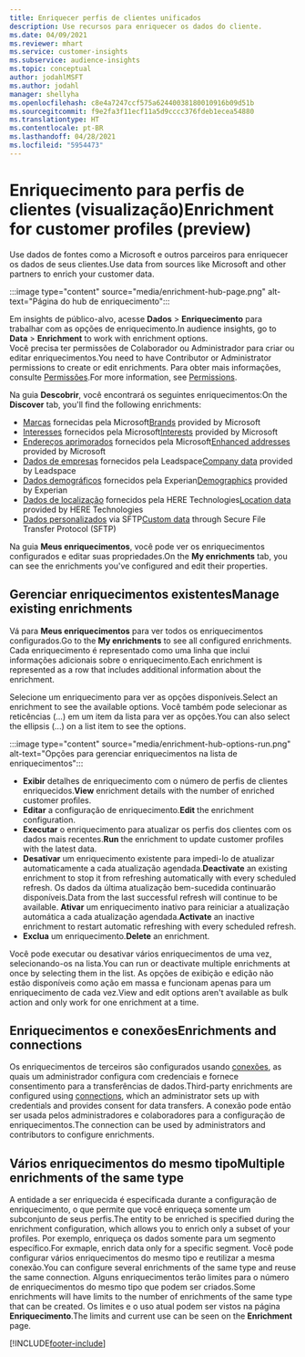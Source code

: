 ```yaml
---
title: Enriquecer perfis de clientes unificados
description: Use recursos para enriquecer os dados do cliente.
ms.date: 04/09/2021
ms.reviewer: mhart
ms.service: customer-insights
ms.subservice: audience-insights
ms.topic: conceptual
author: jodahlMSFT
ms.author: jodahl
manager: shellyha
ms.openlocfilehash: c8e4a7247ccf575a62440038180010916b09d51b
ms.sourcegitcommit: f9e2fa3f11ecf11a5d9cccc376fdeb1ecea54880
ms.translationtype: HT
ms.contentlocale: pt-BR
ms.lasthandoff: 04/28/2021
ms.locfileid: "5954473"
---
```

# <a name="enrichment-for-customer-profiles-preview"></a><span data-ttu-id="30b8f-103">Enriquecimento para perfis de clientes (visualização)</span><span class="sxs-lookup"><span data-stu-id="30b8f-103">Enrichment for customer profiles (preview)</span></span>

<span data-ttu-id="30b8f-104">Use dados de fontes como a Microsoft e outros parceiros para enriquecer os dados de seus clientes.</span><span class="sxs-lookup"><span data-stu-id="30b8f-104">Use data from sources like Microsoft and other partners to enrich your customer data.</span></span>

:::image type="content" source="media/enrichment-hub-page.png" alt-text="Página do hub de enriquecimento":::

<span data-ttu-id="30b8f-106">Em insights de público-alvo, acesse **Dados** > **Enriquecimento** para trabalhar com as opções de enriquecimento.</span><span class="sxs-lookup"><span data-stu-id="30b8f-106">In audience insights, go to **Data** > **Enrichment** to work with enrichment options.</span></span>    
<span data-ttu-id="30b8f-107">Você precisa ter permissões de Colaborador ou Administrador para criar ou editar enriquecimentos.</span><span class="sxs-lookup"><span data-stu-id="30b8f-107">You need to have Contributor or Administrator permissions to create or edit enrichments.</span></span> <span data-ttu-id="30b8f-108">Para obter mais informações, consulte [Permissões](permissions.md).</span><span class="sxs-lookup"><span data-stu-id="30b8f-108">For more information, see [Permissions](permissions.md).</span></span>

<span data-ttu-id="30b8f-109">Na guia **Descobrir**, você encontrará os seguintes enriquecimentos:</span><span class="sxs-lookup"><span data-stu-id="30b8f-109">On the **Discover** tab, you'll find the following enrichments:</span></span>

- <span data-ttu-id="30b8f-110">[Marcas](enrichment-microsoft.md) fornecidas pela Microsoft</span><span class="sxs-lookup"><span data-stu-id="30b8f-110">[Brands](enrichment-microsoft.md) provided by Microsoft</span></span>
- <span data-ttu-id="30b8f-111">[Interesses](enrichment-microsoft.md) fornecidos pela Microsoft</span><span class="sxs-lookup"><span data-stu-id="30b8f-111">[Interests](enrichment-microsoft.md) provided by Microsoft</span></span>
- <span data-ttu-id="30b8f-112">[Endereços aprimorados](enrichment-enhanced-addresses.md) fornecidos pela Microsoft</span><span class="sxs-lookup"><span data-stu-id="30b8f-112">[Enhanced addresses](enrichment-enhanced-addresses.md) provided by Microsoft</span></span>
- <span data-ttu-id="30b8f-113">[Dados de empresas](enrichment-leadspace.md) fornecidos pela Leadspace</span><span class="sxs-lookup"><span data-stu-id="30b8f-113">[Company data](enrichment-leadspace.md) provided by Leadspace</span></span>
- <span data-ttu-id="30b8f-114">[Dados demográficos](enrichment-experian.md) fornecidos pela Experian</span><span class="sxs-lookup"><span data-stu-id="30b8f-114">[Demographics](enrichment-experian.md) provided by Experian</span></span>
- <span data-ttu-id="30b8f-115">[Dados de localização](enrichment-here.md) fornecidos pela HERE Technologies</span><span class="sxs-lookup"><span data-stu-id="30b8f-115">[Location data](enrichment-here.md) provided by HERE Technologies</span></span>
- <span data-ttu-id="30b8f-116">[Dados personalizados](enrichment-SFTP-custom-import.md) via SFTP</span><span class="sxs-lookup"><span data-stu-id="30b8f-116">[Custom data](enrichment-SFTP-custom-import.md) through Secure File Transfer Protocol (SFTP)</span></span>

<span data-ttu-id="30b8f-117">Na guia **Meus enriquecimentos**, você pode ver os enriquecimentos configurados e editar suas propriedades.</span><span class="sxs-lookup"><span data-stu-id="30b8f-117">On the **My enrichments** tab, you can see the enrichments you've configured and edit their properties.</span></span>

## <a name="manage-existing-enrichments"></a><span data-ttu-id="30b8f-118">Gerenciar enriquecimentos existentes</span><span class="sxs-lookup"><span data-stu-id="30b8f-118">Manage existing enrichments</span></span>

<span data-ttu-id="30b8f-119">Vá para **Meus enriquecimentos** para ver todos os enriquecimentos configurados.</span><span class="sxs-lookup"><span data-stu-id="30b8f-119">Go to the **My enrichments** to see all configured enrichments.</span></span> <span data-ttu-id="30b8f-120">Cada enriquecimento é representado como uma linha que inclui informações adicionais sobre o enriquecimento.</span><span class="sxs-lookup"><span data-stu-id="30b8f-120">Each enrichment is represented as a row that includes additional information about the enrichment.</span></span>

<span data-ttu-id="30b8f-121">Selecione um enriquecimento para ver as opções disponíveis.</span><span class="sxs-lookup"><span data-stu-id="30b8f-121">Select an enrichment to see the available options.</span></span> <span data-ttu-id="30b8f-122">Você também pode selecionar as reticências (...) em um item da lista para ver as opções.</span><span class="sxs-lookup"><span data-stu-id="30b8f-122">You can also select the ellipsis (...) on a list item to see the options.</span></span>

:::image type="content" source="media/enrichment-hub-options-run.png" alt-text="Opções para gerenciar enriquecimentos na lista de enriquecimentos":::

- <span data-ttu-id="30b8f-124">**Exibir** detalhes de enriquecimento com o número de perfis de clientes enriquecidos.</span><span class="sxs-lookup"><span data-stu-id="30b8f-124">**View** enrichment details with the number of enriched customer profiles.</span></span>
- <span data-ttu-id="30b8f-125">**Editar** a configuração de enriquecimento.</span><span class="sxs-lookup"><span data-stu-id="30b8f-125">**Edit** the enrichment configuration.</span></span>
- <span data-ttu-id="30b8f-126">**Executar** o enriquecimento para atualizar os perfis dos clientes com os dados mais recentes.</span><span class="sxs-lookup"><span data-stu-id="30b8f-126">**Run** the enrichment to update customer profiles with the latest data.</span></span>
- <span data-ttu-id="30b8f-127">**Desativar** um enriquecimento existente para impedi-lo de atualizar automaticamente a cada atualização agendada.</span><span class="sxs-lookup"><span data-stu-id="30b8f-127">**Deactivate** an existing enrichment to stop it from refreshing automatically with every scheduled refresh.</span></span> <span data-ttu-id="30b8f-128">Os dados da última atualização bem-sucedida continuarão disponíveis.</span><span class="sxs-lookup"><span data-stu-id="30b8f-128">Data from the last successful refresh will continue to be available.</span></span> <span data-ttu-id="30b8f-129">**Ativar** um enriquecimento inativo para reiniciar a atualização automática a cada atualização agendada.</span><span class="sxs-lookup"><span data-stu-id="30b8f-129">**Activate** an inactive enrichment to restart automatic refreshing with every scheduled refresh.</span></span>
- <span data-ttu-id="30b8f-130">**Exclua** um enriquecimento.</span><span class="sxs-lookup"><span data-stu-id="30b8f-130">**Delete** an enrichment.</span></span>

<span data-ttu-id="30b8f-131">Você pode executar ou desativar vários enriquecimentos de uma vez, selecionando-os na lista.</span><span class="sxs-lookup"><span data-stu-id="30b8f-131">You can run or deactivate multiple enrichments at once by selecting them in the list.</span></span> <span data-ttu-id="30b8f-132">As opções de exibição e edição não estão disponíveis como ação em massa e funcionam apenas para um enriquecimento de cada vez.</span><span class="sxs-lookup"><span data-stu-id="30b8f-132">View and edit options aren't available as bulk action and only work for one enrichment at a time.</span></span>

## <a name="enrichments-and-connections"></a><span data-ttu-id="30b8f-133">Enriquecimentos e conexões</span><span class="sxs-lookup"><span data-stu-id="30b8f-133">Enrichments and connections</span></span>

<span data-ttu-id="30b8f-134">Os enriquecimentos de terceiros são configurados usando [conexões](connections.md), as quais um administrador configura com credenciais e fornece consentimento para a transferências de dados.</span><span class="sxs-lookup"><span data-stu-id="30b8f-134">Third-party enrichments are configured using [connections](connections.md), which an administrator sets up with credentials and provides consent for data transfers.</span></span> <span data-ttu-id="30b8f-135">A conexão pode então ser usada pelos administradores e colaboradores para a configuração de enriquecimentos.</span><span class="sxs-lookup"><span data-stu-id="30b8f-135">The connection can be used by administrators and contributors to configure enrichments.</span></span>  

## <a name="multiple-enrichments-of-the-same-type"></a><span data-ttu-id="30b8f-136">Vários enriquecimentos do mesmo tipo</span><span class="sxs-lookup"><span data-stu-id="30b8f-136">Multiple enrichments of the same type</span></span>

<span data-ttu-id="30b8f-137">A entidade a ser enriquecida é especificada durante a configuração de enriquecimento, o que permite que você enriqueça somente um subconjunto de seus perfis.</span><span class="sxs-lookup"><span data-stu-id="30b8f-137">The entity to be enriched is specified during the enrichment configuration, which allows you to enrich only a subset of your profiles.</span></span> <span data-ttu-id="30b8f-138">Por exemplo, enriqueça os dados somente para um segmento específico.</span><span class="sxs-lookup"><span data-stu-id="30b8f-138">For exmaple, enrich data only for a specific segment.</span></span> <span data-ttu-id="30b8f-139">Você pode configurar vários enriquecimentos do mesmo tipo e reutilizar a mesma conexão.</span><span class="sxs-lookup"><span data-stu-id="30b8f-139">You can configure several enrichments of the same type and reuse the same connection.</span></span> <span data-ttu-id="30b8f-140">Alguns enriquecimentos terão limites para o número de enriquecimentos do mesmo tipo que podem ser criados.</span><span class="sxs-lookup"><span data-stu-id="30b8f-140">Some enrichments will have limits to the number of enrichments of the same type that can be created.</span></span> <span data-ttu-id="30b8f-141">Os limites e o uso atual podem ser vistos na página **Enriquecimento**.</span><span class="sxs-lookup"><span data-stu-id="30b8f-141">The limits and current use can be seen on the **Enrichment** page.</span></span>

[!INCLUDE[footer-include](../includes/footer-banner.md)]
